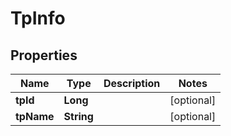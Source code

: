 

# TpInfo


## Properties

Name | Type | Description | Notes
------------ | ------------- | ------------- | -------------
**tpId** | **Long** |  |  [optional]
**tpName** | **String** |  |  [optional]



